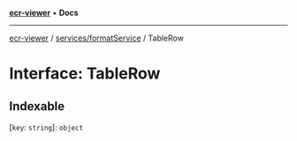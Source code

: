 [**ecr-viewer**](../../../README.md) • **Docs**

***

[ecr-viewer](../../../README.md) / [services/formatService](../README.md) / TableRow

# Interface: TableRow

## Indexable

 \[`key`: `string`\]: `object`
